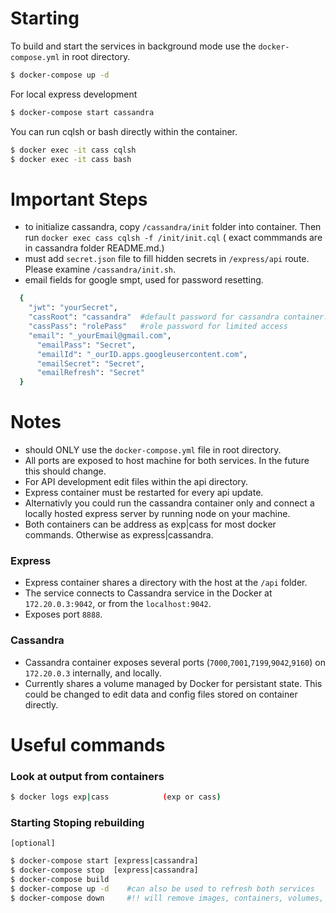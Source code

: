 # Starting
To build and start the services in background mode use the `docker-compose.yml` in root directory.

```bash
$ docker-compose up -d
```
For local express development

```bash
$ docker-compose start cassandra
```

You can run cqlsh or bash directly within the container.
```bash
$ docker exec -it cass cqlsh
$ docker exec -it cass bash
```
# Important Steps
- to initialize cassandra, copy `/cassandra/init` folder into container. Then run `docker exec cass cqlsh -f /init/init.cql` ( exact commmands are in cassandra folder README.md.)
- must add `secret.json` file to fill hidden secrets in `/express/api` route. Please examine `/cassandra/init.sh`.
- email fields for google smpt, used for password resetting. 
```bash
  {
    "jwt": "yourSecret",
    "cassRoot": "cassandra"  #default password for cassandra container.
    "cassPass": "rolePass"   #role password for limited access
    "email": "_yourEmail@gmail.com",
	  "emailPass": "Secret",
	  "emailId": "_ourID.apps.googleusercontent.com",
	  "emailSecret": "Secret",
	  "emailRefresh": "Secret"
  }
```

# Notes
- should ONLY use the `docker-compose.yml` file in root directory.
- All ports are exposed to host machine for both services. In the future this should change.
- For API development edit files within the api directory.
- Express container must be restarted for every api update.
- Alternativly you could run the cassandra container only and connect a locally hosted express server by running node on your machine.
- Both containers can be address as exp|cass for most docker commands. Otherwise as express|cassandra.

### Express
- Express container shares a directory with the host at the `/api` folder.
- The service connects to Cassandra service in the Docker at `172.20.0.3:9042`, or from the `localhost:9042`.
- Exposes port `8888`.
### Cassandra
- Cassandra container exposes several ports (`7000`,`7001`,`7199`,`9042`,`9160`) on `172.20.0.3` internally, and locally.   
- Currently shares a volume managed by Docker for persistant state. This could be changed to edit data and config files stored on container directly.

# Useful commands 
### Look at output from containers
```bash
$ docker logs exp|cass            (exp or cass)
```      
### Starting Stoping rebuilding
`[optional]`
```bash
$ docker-compose start [express|cassandra]
$ docker-compose stop  [express|cassandra]
$ docker-compose build 
$ docker-compose up -d    #can also be used to refresh both services
$ docker-compose down     #!! will remove images, containers, volumes, networks ... best for cleanup
```
